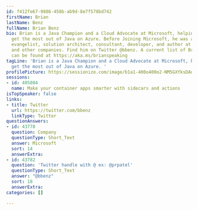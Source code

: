 ```yaml
---
id: f412fe67-9886-458b-ab9d-8e7f578bd742
firstName: Brian
lastName: Benz
fullName: Brian Benz
bio: Brian is a Java Champion and a Cloud Advocate at Microsoft, helping developers
  get the most out of Java on Azure. Before Joining Microsoft, he was a program manager,
  evangelist, solution architect, consultant, developer, and author at IBM, Deloitte,
  and other companies. Find him on Twitter @bbenz. A current list of Brian's talks
  can be found at https://aka.ms/brianspeaking
tagLine: 'Brian is a Java Champion and a Cloud Advocate at Microsoft, helping developers
  get the most out of Java on Azure. '
profilePicture: https://sessionize.com/image/b1a1-400o400o2-NM5GXYksDAd2cdYnFZUf62.jpg
sessions:
- id: 405804
  name: Make your container apps smarter with sidecars and actions
isTopSpeaker: false
links:
- title: Twitter
  url: https://twitter.com/bbenz
  linkType: Twitter
questionAnswers:
- id: 43778
  question: Company
  questionType: Short_Text
  answer: Microsoft
  sort: 14
  answerExtra: 
- id: 43782
  question: 'Twitter handle with @ ex: @prpatel'
  questionType: Short_Text
  answer: "@bbenz"
  sort: 18
  answerExtra: 
categories: []

---
```

